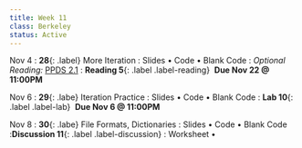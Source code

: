 ```yaml
---
title: Week 11
class: Berkeley
status: Active 
---
```

Nov 4
: **28**{: .label} More Iteration
  : Slides &#8226; Code &#8226; Blank Code
: *Optional Reading:* [PPDS 2.1](https://www.tomasbeuzen.com/python-programming-for-data-science/chapters/chapter2-loops-functions.html#for-loops)
: **Reading 5**{: .label .label-reading} &nbsp;**Due Nov 22 @ 11:00PM**


Nov 6
: **29**{: .labe} Iteration Practice
  : Slides &#8226; Code &#8226; Blank Code
: **Lab 10**{: .label .label-lab}  &nbsp;**Due Nov 6 @ 11:00PM**

Nov 8
: **30**{: .labe} File Formats, Dictionaries
  : Slides &#8226; Code &#8226; Blank Code
 :**Discussion 11**{: .label .label-discussion}
  : Worksheet &#8226; 
  <!--[Solutions](./assignments/disc01-sols.pdf) -->